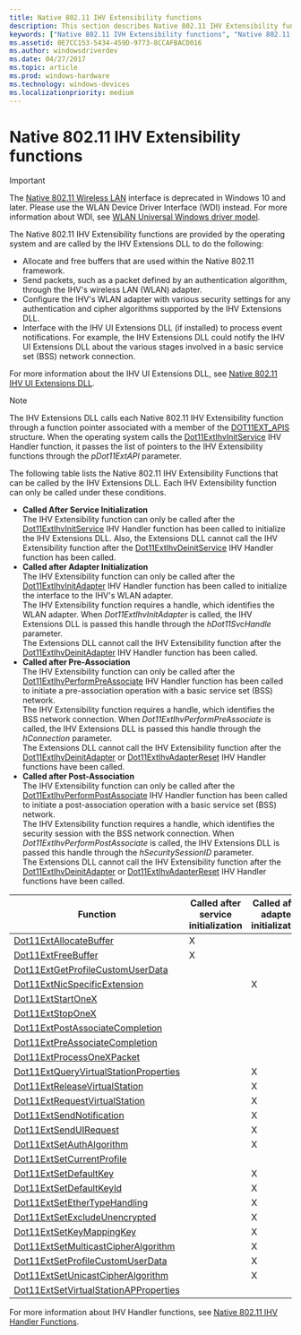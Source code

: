 ```yaml
---
title: Native 802.11 IHV Extensibility functions
description: This section describes Native 802.11 IHV Extensibility functions for the Native 802.11 IHV Extensions DLL
keywords: ["Native 802.11 IVH Extensibility functions", "Native 802.11 IHV Extensions DLL Extensibility Functions", "WDK Native 802.11 IVH Extensibility functions"]
ms.assetid: 0E7CC153-5434-459D-9773-8CCAFBACD016
ms.author: windowsdriverdev
ms.date: 04/27/2017
ms.topic: article
ms.prod: windows-hardware
ms.technology: windows-devices
ms.localizationpriority: medium
---
```


# Native 802.11 IHV Extensibility functions

> [!IMPORTANT]
> The [Native 802.11 Wireless LAN](native-802-11-wireless-lan4.md) interface is deprecated in Windows 10 and later. Please use the WLAN Device Driver Interface (WDI) instead. For more information about WDI, see [WLAN Universal Windows driver model](https://docs.microsoft.com/windows-hardware/drivers/network/wdi-miniport-driver-design-guide).

The Native 802.11 IHV Extensibility functions are provided by the operating system and are called by the IHV Extensions DLL to do the following:

- Allocate and free buffers that are used within the Native 802.11 framework.
- Send packets, such as a packet defined by an authentication algorithm, through the IHV's wireless LAN (WLAN) adapter.
- Configure the IHV's WLAN adapter with various security settings for any authentication and cipher algorithms supported by the IHV Extensions DLL.
- Interface with the IHV UI Extensions DLL (if installed) to process event notifications. For example, the IHV Extensions DLL could notify the IHV UI Extensions DLL about the various stages involved in a basic service set (BSS) network connection. 

For more information about the IHV UI Extensions DLL, see [Native 802.11 IHV UI Extensions DLL](native-802-11-ihv-ui-extensions-dll2.md).

> [!NOTE]
> The IHV Extensions DLL calls each Native 802.11 IHV Extensibility function through a function pointer associated with a member of the [DOT11EXT_APIS](https://msdn.microsoft.com/library/windows/hardware/ff547617) structure. When the operating system calls the [Dot11ExtIhvInitService](https://msdn.microsoft.com/library/windows/hardware/ff547470) IHV Handler function, it passes the list of pointers to the IHV Extensibility functions through the *pDot11ExtAPI* parameter.
 
The following table lists the Native 802.11 IHV Extensibility Functions that can be called by the IHV Extensions DLL. Each IHV Extensibility function can only be called under these conditions.


- **Called After Service Initialization**  
The IHV Extensibility function can only be called after the [Dot11ExtIhvInitService](https://msdn.microsoft.com/library/windows/hardware/ff547470) IHV Handler function has been called to initialize the IHV Extensions DLL. Also, the Extensions DLL cannot call the IHV Extensibility function after the [Dot11ExtIhvDeinitService](https://msdn.microsoft.com/library/windows/hardware/ff547457) IHV Handler function has been called.
- **Called after Adapter Initialization**  
The IHV Extensibility function can only be called after the [Dot11ExtIhvInitAdapter](https://msdn.microsoft.com/library/windows/hardware/ff547469) IHV Handler function has been called to initialize the interface to the IHV's WLAN adapter.  
The IHV Extensibility function requires a handle, which identifies the WLAN adapter. When *Dot11ExtIhvInitAdapter* is called, the IHV Extensions DLL is passed this handle through the *hDot11SvcHandle* parameter.  
The Extensions DLL cannot call the IHV Extensibility function after the [Dot11ExtIhvDeinitAdapter](https://msdn.microsoft.com/library/windows/hardware/ff547452) IHV Handler function has been called.
- **Called after Pre-Association**  
The IHV Extensibility function can only be called after the [Dot11ExtIhvPerformPreAssociate](https://msdn.microsoft.com/library/windows/hardware/ff547499) IHV Handler function has been called to initiate a pre-association operation with a basic service set (BSS) network.  
The IHV Extensibility function requires a handle, which identifies the BSS network connection. When *Dot11ExtIhvPerformPreAssociate* is called, the IHV Extensions DLL is passed this handle through the *hConnection* parameter.  
The Extensions DLL cannot call the IHV Extensibility function after the [Dot11ExtIhvDeinitAdapter](https://msdn.microsoft.com/library/windows/hardware/ff547452) or [Dot11ExtIhvAdapterReset](https://msdn.microsoft.com/library/windows/hardware/ff547434) IHV Handler functions have been called.
- **Called after Post-Association**  
The IHV Extensibility function can only be called after the [Dot11ExtIhvPerformPostAssociate](https://msdn.microsoft.com/library/windows/hardware/ff547492) IHV Handler function has been called to initiate a post-association operation with a basic service set (BSS) network.  
The IHV Extensibility function requires a handle, which identifies the security session with the BSS network connection. When *Dot11ExtIhvPerformPostAssociate* is called, the IHV Extensions DLL is passed this handle through the *hSecuritySessionID* parameter.  
The Extensions DLL cannot call the IHV Extensibility function after the [Dot11ExtIhvDeinitAdapter](https://msdn.microsoft.com/library/windows/hardware/ff547452) or [Dot11ExtIhvAdapterReset](https://msdn.microsoft.com/library/windows/hardware/ff547434) IHV Handler functions have been called.

| Function | Called after service initialization | Called after adapter initialization | Called after pre-association | Called after post-association |
| --- | --- | --- | --- | --- |
| [Dot11ExtAllocateBuffer](https://msdn.microsoft.com/library/windows/hardware/ff547419) | X |   |   |   |
| [Dot11ExtFreeBuffer](https://msdn.microsoft.com/library/windows/hardware/ff547422) | X |   |   |   |
| [Dot11ExtGetProfileCustomUserData](https://msdn.microsoft.com/library/windows/hardware/ff547430) |   |   | X |   | 
| [Dot11ExtNicSpecificExtension](https://msdn.microsoft.com/library/windows/hardware/ff547526) |   | X |   |   |
| [Dot11ExtStartOneX](https://msdn.microsoft.com/library/windows/hardware/ff547610) |   |   |   | X |
| [Dot11ExtStopOneX](https://msdn.microsoft.com/library/windows/hardware/ff547614) |   |   |   | X |
| [Dot11ExtPostAssociateCompletion](https://msdn.microsoft.com/library/windows/hardware/ff547530) |   |   |   | X |
| [Dot11ExtPreAssociateCompletion](https://msdn.microsoft.com/library/windows/hardware/ff547538) |   |   | X |   |
| [Dot11ExtProcessOneXPacket](https://msdn.microsoft.com/library/windows/hardware/ff547541) |   |   |   | X |
| [Dot11ExtQueryVirtualStationProperties](https://msdn.microsoft.com/library/windows/hardware/ff547544) |   | X |   |   |
| [Dot11ExtReleaseVirtualStation](https://msdn.microsoft.com/library/windows/hardware/ff547549) |   | X |   |   |
| [Dot11ExtRequestVirtualStation](https://msdn.microsoft.com/library/windows/hardware/ff547556) |   | X |   |   |
| [Dot11ExtSendNotification](https://msdn.microsoft.com/library/windows/hardware/ff547560) |   | X |   |   |
| [Dot11ExtSendUIRequest](https://msdn.microsoft.com/library/windows/hardware/ff547567) |   | X |   |   |
| [Dot11ExtSetAuthAlgorithm](https://msdn.microsoft.com/library/windows/hardware/ff547571) |   | X |   |   |
| [Dot11ExtSetCurrentProfile](https://msdn.microsoft.com/library/windows/hardware/ff547574) |   |   | X |   |
| [Dot11ExtSetDefaultKey](https://msdn.microsoft.com/library/windows/hardware/ff547578) |   | X |   |   |
| [Dot11ExtSetDefaultKeyId](https://msdn.microsoft.com/library/windows/hardware/ff547584)|   | X |   |   |
| [Dot11ExtSetEtherTypeHandling](https://msdn.microsoft.com/library/windows/hardware/ff547587) |   | X |   |   |
| [Dot11ExtSetExcludeUnencrypted](https://msdn.microsoft.com/library/windows/hardware/ff547589) |   | X |   |   |
| [Dot11ExtSetKeyMappingKey](https://msdn.microsoft.com/library/windows/hardware/ff547597) |   | X |   |   |
| [Dot11ExtSetMulticastCipherAlgorithm](https://msdn.microsoft.com/library/windows/hardware/ff547599) |   | X |   |   |
| [Dot11ExtSetProfileCustomUserData](https://msdn.microsoft.com/library/windows/hardware/ff547603) |   | X |   |   |
| [Dot11ExtSetUnicastCipherAlgorithm](https://msdn.microsoft.com/library/windows/hardware/ff547606) |   | X |   |   |
| [Dot11ExtSetVirtualStationAPProperties](https://msdn.microsoft.com/library/windows/hardware/ff547609) |   |   | X |   | 

For more information about IHV Handler functions, see [Native 802.11 IHV Handler Functions](native-802-11-ihv-handler-functions.md).


